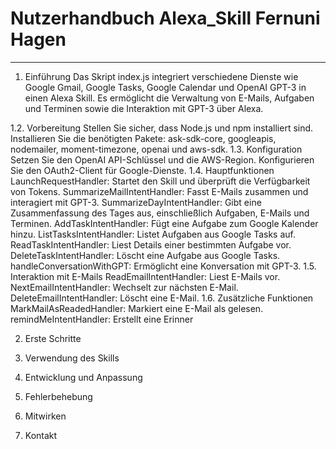 ﻿# Nutzerhandbuch Alexa_Skill Fernuni Hagen

 -------------------------------------------
1. Einführung
Das Skript index.js integriert verschiedene Dienste wie Google Gmail, Google Tasks, Google Calendar und OpenAI GPT-3 in einen Alexa Skill. Es ermöglicht die Verwaltung von E-Mails, Aufgaben und Terminen sowie die Interaktion mit GPT-3 über Alexa.

 1.2. Vorbereitung
 Stellen Sie sicher, dass Node.js und npm installiert sind.
 Installieren Sie die benötigten Pakete: ask-sdk-core, googleapis, nodemailer, moment-timezone, openai und aws-sdk.
 1.3. Konfiguration
 Setzen Sie den OpenAI API-Schlüssel und die AWS-Region.
 Konfigurieren Sie den OAuth2-Client für Google-Dienste.
 1.4. Hauptfunktionen
 LaunchRequestHandler: Startet den Skill und überprüft die Verfügbarkeit von Tokens.
 SummarizeMailIntentHandler: Fasst E-Mails zusammen und interagiert mit GPT-3.
 SummarizeDayIntentHandler: Gibt eine Zusammenfassung des Tages aus, einschließlich Aufgaben, E-Mails und Terminen.
 AddTaskIntentHandler: Fügt eine Aufgabe zum Google Kalender hinzu.
 ListTasksIntentHandler: Listet Aufgaben aus Google Tasks auf.
 ReadTaskIntentHandler: Liest Details einer bestimmten Aufgabe vor.
 DeleteTaskIntentHandler: Löscht eine Aufgabe aus Google Tasks.
 handleConversationWithGPT: Ermöglicht eine Konversation mit GPT-3.
 1.5. Interaktion mit E-Mails
 ReadEmailIntentHandler: Liest E-Mails vor.
 NextEmailIntentHandler: Wechselt zur nächsten E-Mail.
 DeleteEmailIntentHandler: Löscht eine E-Mail.
 1.6. Zusätzliche Funktionen
 MarkMailAsReadedHandler: Markiert eine E-Mail als gelesen.
 remindMeIntentHandler: Erstellt eine Erinner

2. Erste Schritte

3. Verwendung des Skills

4. Entwicklung und Anpassung

5. Fehlerbehebung

6. Mitwirken

7. Kontakt
